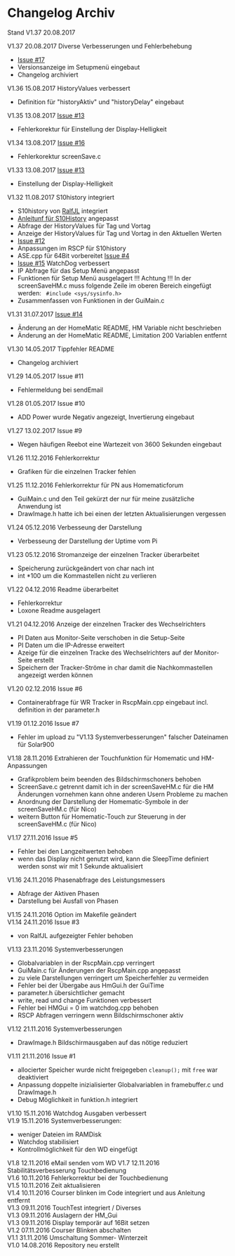 # Changelog Archiv

Stand V1.37 20.08.2017

V1.37 20.08.2017 Diverse Verbesserungen und Fehlerbehebung
- [Issue #17](https://github.com/nischram/E3dcGui/issues/17)
- Versionsanzeige im Setupmenü eingebaut
- Changelog archiviert

V1.36 15.08.2017 HistoryValues verbessert
- Definition für "historyAktiv" und "historyDelay" eingebaut

V1.35 13.08.2017 [Issue #13](https://github.com/nischram/E3dcGui/issues/13)
- Fehlerkorektur für Einstellung der Display-Helligkeit

V1.34 13.08.2017 [Issue #16](https://github.com/nischram/E3dcGui/issues/16)
- Fehlerkorektur screenSave.c

V1.33 13.08.2017 [Issue #13](https://github.com/nischram/E3dcGui/issues/13)
- Einstellung der Display-Helligkeit

V1.32 11.08.2017 S10history integriert
- S10history von [RalfJL](https://github.com/RalfJL/S10history) integriert
- [Anleitunf für S10History](https://github.com/nischram/E3dcGui/tree/master/S10history) angepasst
- Abfrage der HistoryValues für Tag und Vortag
- Anzeige der HistoryValues für Tag und Vortag in den Aktuellen Werten
- [Issue #12](https://github.com/nischram/E3dcGui/issues/12)
- Anpassungen im RSCP für S10history
- ASE.cpp für 64Bit vorbereitet [Issue #4](https://github.com/nischram/E3dcGui/issues/4)
- [Issue #15](https://github.com/nischram/E3dcGui/issues/15) WatchDog verbessert
- IP Abfrage für das Setup Menü angepasst
- Funktionen für Setup Menü ausgelagert !!! Achtung !!! In der screenSaveHM.c muss folgende Zeile im oberen Bereich eingefügt werden:
`  #include <sys/sysinfo.h>  `
- Zusammenfassen von Funktionen in der GuiMain.c

V1.31 31.07.2017 [Issue #14](https://github.com/nischram/E3dcGui/issues/14)
- Änderung an der HomeMatic README, HM Variable nicht beschrieben
- Änderung an der HomeMatic README, Limitation 200 Variablen entfernt

V1.30 14.05.2017 Tippfehler README
- Changelog archiviert

V1.29 14.05.2017 Issue #11
- Fehlermeldung bei sendEmail

V1.28 01.05.2017 Issue #10
- ADD Power wurde Negativ angezeigt, Invertierung eingebaut

V1.27 13.02.2017 Issue #9
- Wegen häufigen Reebot eine Wartezeit von 3600 Sekunden eingebaut

V1.26 11.12.2016 Fehlerkorrektur
- Grafiken für die einzelnen Tracker fehlen

V1.25 11.12.2016 Fehlerkorrektur für PN aus Homematicforum
- GuiMain.c und den Teil gekürzt der nur für meine zusätzliche Anwendung ist
- DrawImage.h hatte ich bei einen der letzten Aktualisierungen vergessen   

V1.24 05.12.2016 Verbesseung der Darstellung
- Verbesseung der Darstellung der Uptime vom Pi

V1.23 05.12.2016 Stromanzeige der einzelnen Tracker überarbeitet
- Speicherung zurückgeändert von char nach int
- int *100 um die Kommastellen nicht zu verlieren   

V1.22 04.12.2016 Readme überarbeitet
- Fehlerkorrektur
- Loxone Readme ausgelagert

V1.21 04.12.2016 Anzeige der einzelnen Tracker des Wechselrichters
- PI Daten aus Monitor-Seite verschoben in die Setup-Seite
- PI Daten um die IP-Adresse erweitert
- Azeige für die einzelnen Tracke des Wechselrichters auf der Monitor-Seite erstellt
- Speichern der Tracker-Ströme in char damit die Nachkommastellen angezeigt werden können   

V1.20 02.12.2016 Issue #6
- Containerabfrage für WR Tracker in RscpMain.cpp eingebaut incl. definition in der parameter.h

V1.19 01.12.2016 Issue #7
- Fehler im upload zu "V1.13 Systemverbesserungen" falscher Dateinamen für Solar900

V1.18 28.11.2016 Extrahieren der Touchfunktion für Homematic und HM-Anpassungen
- Grafikproblem beim beenden des Bildschirmschoners behoben
- ScreenSave.c getrennt damit ich in der screenSaveHM.c für die HM Änderungen vornehmen kann ohne anderen Usern Probleme zu machen
- Anordnung der Darstellung der Homematic-Symbole in der screenSaveHM.c (für Nico)
- weitern Button für Homematic-Touch zur Steuerung in der screenSaveHM.c (für Nico)

V1.17 27.11.2016 Issue #5
- Fehler bei den Langzeitwerten behoben
- wenn das Display nicht genutzt wird, kann die SleepTime definiert werden sonst wir mit 1 Sekunde aktualisiert  

V1.16 24.11.2016 Phasenabfrage des Leistungsmessers
- Abfrage der Aktiven Phasen
- Darstellung bei Ausfall von Phasen

V1.15 24.11.2016 Option im Makefile geändert   
V1.14 24.11.2016 Issue #3
- von RalfJL aufgezeigter Fehler behoben

V1.13 23.11.2016 Systemverbesserungen  
- Globalvariablen in der RscpMain.cpp verringert
- GuiMain.c für Änderungen der RscpMain.cpp angepasst
- zu viele Darstellungen verringert um Speicherfehler zu vermeiden
- Fehler bei der Übergabe aus HmGui.h der GuiTime
- parameter.h übersichtlicher gemacht   
- write, read und change Funktionen verbessert
- Fehler bei HMGui = 0 im watchdog.cpp behoben
- RSCP Abfragen verringern wenn Bildschirmschoner aktiv

V1.12 21.11.2016 Systemverbesserungen  
- DrawImage.h Bildschirmausgaben auf das nötige reduziert

V1.11 21.11.2016 Issue #1  
- allocierter Speicher wurde nicht freigegeben `cleanup();` mit `free` war deaktiviert  
- Anpassung doppelte inizialisierter Globalvariablen in framebuffer.c und DrawImage.h   
- Debug Möglichkeit in funktion.h integriert

V1.10 15.11.2016 Watchdog Ausgaben verbessert   
V1.9 15.11.2016 Systemverbesserungen:
- weniger Dateien im RAMDisk
- Watchdog stabilisiert
- Kontrollmöglichkeit für den WD eingefügt

V1.8 12.11.2016 eMail senden vom WD
V1.7 12.11.2016 Stabilitätsverbesserung Touchbedienung  
V1.6 10.11.2016 Fehlerkorrektur bei der Touchbedienung  
V1.5 10.11.2016 Zeit aktualisieren  
V1.4 10.11.2016 Courser blinken im Code integriert und aus Anleitung entfernt  
V1.3 09.11.2016 TouchTest integriert / Diverses  
V1.3 09.11.2016 Auslagern der HM_Gui  
V1.3 09.11.2016 Display temporär auf 16Bit setzen  
V1.2 07.11.2016 Courser Blinken abschalten  
V1.1 31.11.2016 Umschaltung Sommer- Winterzeit  
V1.0 14.08.2016 Repository neu erstellt  

